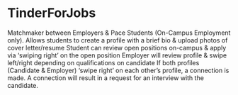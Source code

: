 # TinderForJobs

Matchmaker between Employers & Pace Students (On-Campus Employment only). Allows students to create a profile with a brief bio & upload photos of cover letter/resume
Student can review open positions on-campus & apply via ‘swiping right’ on the open position
Employer will review profile & swipe left/right depending on qualifications on candidate
If both profiles (Candidate & Employer) ‘swipe right’ on each other’s profile, a connection is made.
A connection will result in a request for an interview with the candidate.
